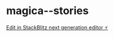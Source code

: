 # magica--stories

[Edit in StackBlitz next generation editor ⚡️](https://stackblitz.com/~/github.com/sadeghanisi/magica--stories)